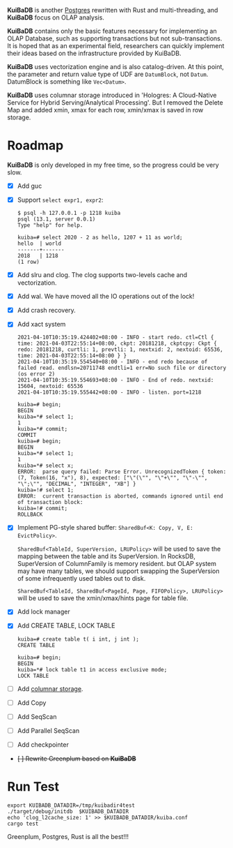 
**KuiBaDB** is another [Postgres](http://www.postgresql.org) rewritten with Rust and multi-threading, and **KuiBaDB** focus on OLAP analysis.

**KuiBaDB** contains only the basic features necessary for implementing an OLAP Database, such as supporting transactions but not sub-transactions. It is hoped that as an experimental field, researchers can quickly implement their ideas based on the infrastructure provided by KuiBaDB.

**KuiBaDB** uses vectorization engine and is also catalog-driven. At this point, the parameter and return value type of UDF are `DatumBlock`, not `Datum`. DatumBlock is something like `Vec<Datum>`.

**KuiBaDB** uses columnar storage introduced in 'Hologres: A Cloud-Native Service for Hybrid Serving/Analytical Processing'. But I removed the Delete Map and added xmin, xmax for each row, xmin/xmax is saved in row storage.

# Roadmap

**KuiBaDB** is only developed in my free time, so the progress could be very slow.

-   [x] Add guc
-   [x] Support `select expr1, expr2`:

    ```
    $ psql -h 127.0.0.1 -p 1218 kuiba
    psql (13.1, server 0.0.1)
    Type "help" for help.

    kuiba=# select 2020 - 2 as hello, 1207 + 11 as world;
    hello  | world
    -------+-------
    2018   | 1218
    (1 row)
    ```
-   [x] Add slru and clog. The clog supports two-levels cache and vectorization.
-   [x] Add wal. We have moved all the IO operations out of the lock!
-   [x] Add crash recovery.
-   [x] Add xact system

    ```
    2021-04-10T10:35:19.424402+08:00 - INFO - start redo. ctl=Ctl { time: 2021-04-03T22:55:14+08:00, ckpt: 20181218, ckptcpy: Ckpt { redo: 20181218, curtli: 1, prevtli: 1, nextxid: 2, nextoid: 65536, time: 2021-04-03T22:55:14+08:00 } }
    2021-04-10T10:35:19.554540+08:00 - INFO - end redo because of failed read. endlsn=20711748 endtli=1 err=No such file or directory (os error 2)
    2021-04-10T10:35:19.554693+08:00 - INFO - End of redo. nextxid: 15604, nextoid: 65536
    2021-04-10T10:35:19.555442+08:00 - INFO - listen. port=1218

    kuiba=# begin;
    BEGIN
    kuiba=*# select 1;
    1
    kuiba=*# commit;
    COMMIT
    kuiba=# begin;
    BEGIN
    kuiba=*# select 1;
    1
    kuiba=*# select x;
    ERROR:  parse query failed: Parse Error. UnrecognizedToken { token: (7, Token(16, "x"), 8), expected: ["\"(\"", "\"+\"", "\"-\"", "\";\"", "DECIMAL", "INTEGER", "XB"] }
    kuiba=!# select 1;
    ERROR:  current transaction is aborted, commands ignored until end of transaction block:
    kuiba=!# commit;
    ROLLBACK
    ```
-   [x] Implement PG-style shared buffer: `SharedBuf<K: Copy, V, E: EvictPolicy>`.

    `SharedBuf<TableId, SuperVersion, LRUPolicy>` will be used to save the mapping between the table and its SuperVersion. In RocksDB, SuperVersion of ColumnFamily is memory resident. but OLAP system may have many tables, we should support swapping the SuperVersion of some infrequently used tables out to disk.

    `SharedBuf<TableId, SharedBuf<PageId, Page, FIFOPolicy>, LRUPolicy>` will be used to save the xmin/xmax/hints page for table file.

-   [x] Add lock manager

-   [x] Add CREATE TABLE, LOCK TABLE

    ```
    kuiba=# create table t( i int, j int );
    CREATE TABLE

    kuiba=# begin;
    BEGIN
    kuiba=*# lock table t1 in access exclusive mode;
    LOCK TABLE
    ```

-   [ ] Add [columnar storage](https://blog.hidva.com/2021/04/25/kuiba-column-storage/).

-   [ ] Add Copy

-   [ ] Add SeqScan

-   [ ] Add Parallel SeqScan

-   [ ] Add checkpointer

-   ~~[ ] Rewrite Greenplum based on **KuiBaDB**~~

# Run Test

```
export KUIBADB_DATADIR=/tmp/kuibadir4test
./target/debug/initdb  $KUIBADB_DATADIR
echo 'clog_l2cache_size: 1' >> $KUIBADB_DATADIR/kuiba.conf
cargo test
```

Greenplum, Postgres, Rust is all the best!!!

